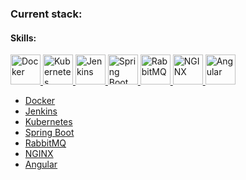 ### Current stack:

#### Skills:
<p align="left">
  <a href="https://www.docker.com" title="Docker">
    <img
      src="https://img.icons8.com/?size=96&id=22813&format=png"
      width="48"
      height="48"
      alt="Docker"
    />
  </a>
  <a href="https://kubernetes.io" title="Kubernetes">
    <img
      src="https://img.icons8.com/?size=100&id=cvzmaEA4kC0o&format=png&color=000000"
      width="48"
      height="48"
      alt="Kubernetes"
    />
  </a>
  <a href="https://www.jenkins.io" title="Jenkins">
    <img
      src="https://img.icons8.com/?size=100&id=39292&format=png&color=000000"
      width="48"
      height="48"
      alt="Jenkins"
    />
  </a>
  <a href="https://spring.io/projects/spring-boot" title="Spring Boot">
    <img
      src="https://img.icons8.com/?size=100&id=90519&format=png&color=000000"
      width="48"
      height="48"
      alt="Spring Boot"
    />
  </a>
  <a href="https://www.rabbitmq.com" title="RabbitMQ">
    <img
      src="https://static.cdnlogo.com/logos/r/90/rabbitmq.svg"
      width="48"
      height="48"
      alt="RabbitMQ"
    />
  </a>
  <a href="https://nginx.org" title="NGINX">
    <img
      src="https://img.icons8.com/?size=100&id=t2x6DtCn5Zzx&format=png&color=000000"
      width="48"
      height="48"
      alt="NGINX"
    />
  </a>
  <a href="https://angular.dev" title="Angular">
    <img
      src="https://img.icons8.com/?size=100&id=71257&format=png&color=000000"
      width="48"
      height="48"
      alt="Angular"
    />
  </a>
</p>

- [Docker](https://www.docker.com)
- [Jenkins](https://www.jenkins.io)
- [Kubernetes](https://kubernetes.io)
- [Spring Boot](https://spring.io/projects/spring-boot)
- [RabbitMQ](https://www.rabbitmq.com)
- [NGINX](https://nginx.org)
- [Angular](https://angular.dev)
